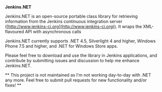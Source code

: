 **Jenkins.NET**

Jenkins.NET is an open-source portable class library for retrieving information from the Jenkins continuous integration server ([http://www.jenkins-ci.org](http://www.jenkins-ci.org)). It wraps the XML-flavoured API with asynchronous calls

Jenkins.NET currently supports .NET 4.5, Silverlight 4 and higher, Windows Phone 7.5 and higher, and .NET for Windows Store apps.

Please feel free to download and use the library in Jenkins applications, and contribute by submitting issues and discussion to help me enhance Jenkins.NET.

** This project is not maintained as I'm not working day-to-day with .NET any more. Feel free to submit pull requests for new functionality and/or fixes! **
